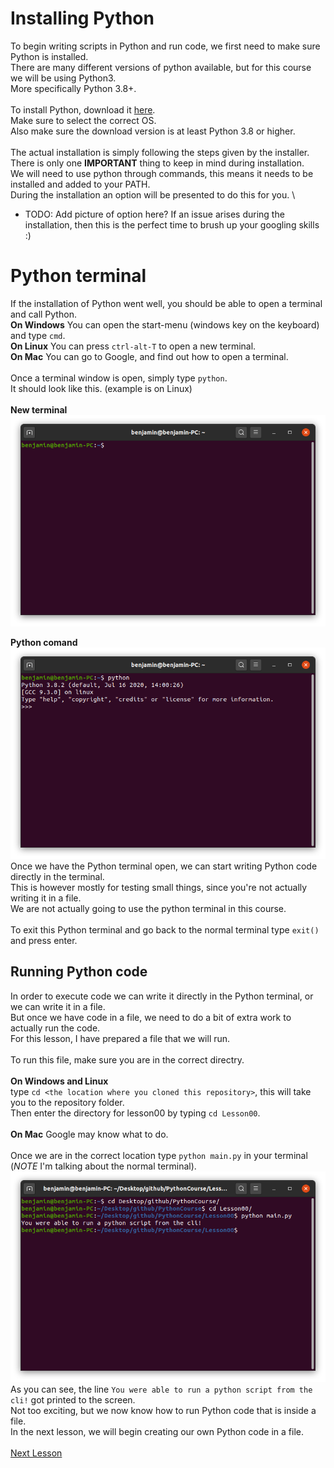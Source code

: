 # Installing Python

To begin writing scripts in Python and run code, we first need to make sure Python is installed. \
There are many different versions of python available, but for this course we will be using Python3. \
More specifically Python 3.8+. \
\
To install Python, download it [here](https://www.python.org/downloads/). \
Make sure to select the correct OS. \
Also make sure the download version is at least Python 3.8 or higher. \
\
The actual installation is simply following the steps given by the installer. \
There is only one **IMPORTANT** thing to keep in mind during installation. \
We will need to use python through commands, this means it needs to be installed and added to your PATH. \
During the installation an option will be presented to do this for you. \
 - TODO: Add picture of option here?
If an issue arises during the installation, then this is the perfect time to brush up your googling skills :)

# Python terminal

If the installation of Python went well, you should be able to open a terminal and call Python. \
**On Windows** You can open the start-menu (windows key on the keyboard) and type `cmd`. \
**On Linux** You can press `ctrl-alt-T` to open a new terminal. \
**On Mac** You can go to Google, and find out how to open a terminal. \
\
Once a terminal window is open, simply type `python`. \
It should look like this. (example is on Linux) \
\
**New terminal** \
![alt text](Resources/EmptyTerminal.png "Empty Terminal")

**Python comand** \
![alt text](Resources/PythonTerminal.png "Python Terminal")
\
Once we have the Python terminal open, we can start writing Python code directly in the terminal. \
This is however mostly for testing small things, since you're not actually writing it in a file. \
We are not actually going to use the python terminal in this course. \
\
To exit this Python terminal and go back to the normal terminal type `exit()` and press enter.

## Running Python code

In order to execute code we can write it directly in the Python terminal, or we can write it in a file. \
But once we have code in a file, we need to do a bit of extra work to actually run the code. \
For this lesson, I have prepared a file that we will run. \
\
To run this file, make sure you are in the correct directry. \
\
**On Windows and Linux** \
type `cd <the location where you cloned this repository>`, this will take you to the repository folder. \
Then enter the directory for lesson00 by typing `cd Lesson00`. \
\
**On Mac** Google may know what to do. \
\
Once we are in the correct location type `python main.py` in your terminal (*NOTE* I'm talking about the normal terminal). \
![alt text](Resources/RunMain.png "Running our first script")
\
As you can see, the line `You were able to run a python script from the cli!` got printed to the screen. \
Not too exciting, but we now know how to run Python code that is inside a file. \
In the next lesson, we will begin creating our own Python code in a file. \
\
[Next Lesson](../Lesson01)
